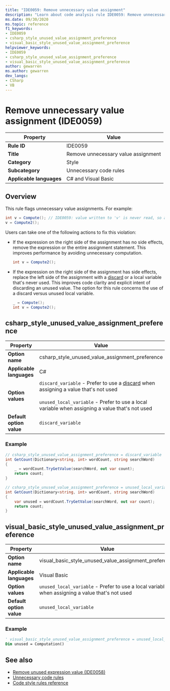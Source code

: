 ```yaml
---
title: "IDE0059: Remove unnecessary value assignment"
description: "Learn about code analysis rule IDE0059: Remove unnecessary value assignment"
ms.date: 09/30/2020
ms.topic: reference
f1_keywords:
- IDE0059
- csharp_style_unused_value_assignment_preference
- visual_basic_style_unused_value_assignment_preference
helpviewer_keywords:
- IDE0059
- csharp_style_unused_value_assignment_preference
- visual_basic_style_unused_value_assignment_preference
author: gewarren
ms.author: gewarren
dev_langs:
- CSharp
- VB
---
```

# Remove unnecessary value assignment (IDE0059)

|Property|Value|
|-|-|
| **Rule ID** | IDE0059 |
| **Title** | Remove unnecessary value assignment |
| **Category** | Style |
| **Subcategory** | Unnecessary code rules |
| **Applicable languages** | C# and Visual Basic |

## Overview

This rule flags unnecessary value assignments. For example:

```csharp
int v = Compute(); // IDE0059: value written to 'v' is never read, so assignment to 'v' is unnecessary.
v = Compute2();
```

Users can take one of the following actions to fix this violation:

- If the expression on the right side of the assignment has no side effects, remove the expression or the entire assignment statement. This improves performance by avoiding unnecessary computation.

  ```csharp
  int v = Compute2();
  ```

- If the expression on the right side of the assignment has side effects, replace the left side of the assignment with a [discard](../../../csharp/fundamentals/functional/discards.md) or a local variable that's never used. This improves code clarity and explicit intent of discarding an unused value. The option for this rule concerns the use of a discard versus unused local variable.

  ```csharp
  _ = Compute();
  int v = Compute2();
  ```

## csharp_style_unused_value_assignment_preference

|Property|Value|
|-|-|
| **Option name** | csharp_style_unused_value_assignment_preference
| **Applicable languages** | C# |
| **Option values** | `discard_variable` - Prefer to use a [discard](../../../csharp/fundamentals/functional/discards.md) when assigning a value that's not used<br /><br />`unused_local_variable` - Prefer to use a local variable when assigning a value that's not used |
| **Default option value** | `discard_variable` |

### Example

```csharp
// csharp_style_unused_value_assignment_preference = discard_variable
int GetCount(Dictionary<string, int> wordCount, string searchWord)
{
    _ = wordCount.TryGetValue(searchWord, out var count);
    return count;
}

// csharp_style_unused_value_assignment_preference = unused_local_variable
int GetCount(Dictionary<string, int> wordCount, string searchWord)
{
    var unused = wordCount.TryGetValue(searchWord, out var count);
    return count;
}
```

## visual_basic_style_unused_value_assignment_preference

|Property|Value|
|-|-|
| **Option name** | visual_basic_style_unused_value_assignment_preference
| **Applicable languages** | Visual Basic |
| **Option values** | `unused_local_variable` - Prefer to use a local variable when assigning a value that's not used |
| **Default option value** | `unused_local_variable` |

### Example

```vb
' visual_basic_style_unused_value_assignment_preference = unused_local_variable
Dim unused = Computation()
```

## See also

- [Remove unused expression value (IDE0058)](ide0058.md)
- [Unnecessary code rules](unnecessary-code-rules.md)
- [Code style rules reference](index.md)
